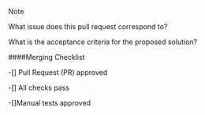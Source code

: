 Note

What issue does this pull request correspond to?

What is the acceptance criteria for the proposed solution?

####Merging Checklist

-[] Pull Request (PR) approved

-[] All checks pass

-[]Manual tests approved
